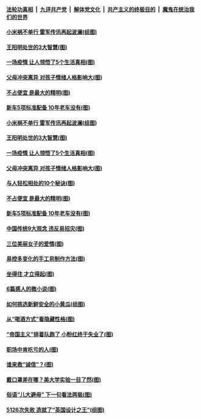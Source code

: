 

####  [法轮功真相](../../../../basic/blob/master/README.md?t=05170002) &nbsp;|&nbsp; [九评共产党](../../../../9ping.md/blob/master/README.md?t=05170002) &nbsp;|&nbsp; [解体党文化](../../../../jtdwh.md/blob/master/README.md?t=05170002)  &nbsp;|&nbsp; [共产主义的终极目的](../../../../gczydzjmd.md/blob/master/README.md?t=05170002) &nbsp;|&nbsp; [魔鬼在统治我们的世界](../../../../mgztzwmdsj.md/blob/master/README.md?t=05170002) 

#### [小米祸不单行 雷军传讯再起波澜(组图)](../pages/p8/933435.md?t=05170002) 

#### [王阳明处世的3大智慧(图)](../pages/p8/933396.md?t=05170002) 

#### [一场疫情 让人领悟了5个生活真相(图)](../pages/p8/933089.md?t=05170002) 

#### [父母冲突离异 对孩子情绪人格影响大(图)](../pages/p8/933395.md?t=05170002) 

#### [不占便宜 是最大的精明(图)](../pages/p8/933269.md?t=05170002) 

#### [新车5项标准配备 10年老车没有(图)](../pages/p8/933348.md?t=05170002) 

#### [小米祸不单行 雷军传讯再起波澜(组图)](../pages/p8/933435.md?t=05170002) 

#### [王阳明处世的3大智慧(图)](../pages/p8/933396.md?t=05170002) 

#### [一场疫情 让人领悟了5个生活真相(图)](../pages/p8/933089.md?t=05170002) 

#### [父母冲突离异 对孩子情绪人格影响大(图)](../pages/p8/933395.md?t=05170002) 

#### [与人轻松相处的10个秘诀(图)](../pages/p8/932796.md?t=05170002) 

#### [不占便宜 是最大的精明(图)](../pages/p8/933269.md?t=05170002) 

#### [新车5项标准配备 10年老车没有(图)](../pages/p8/933348.md?t=05170002) 

#### [中国传统9大观念 违反易招灾(图)](../pages/p8/933271.md?t=05170002) 

#### [三位美丽女子的爱情(图)](../pages/p8/933016.md?t=05170002) 

#### [易控多变化的手工皂制作方法(图)](../pages/p8/933238.md?t=05170002) 

#### [坐得住 才立得起(图)](../pages/p8/932276.md?t=05170002) 

#### [6篇感人的微小说(图)](../pages/p8/933167.md?t=05170002) 

#### [如何挑选新鲜安全的小黄瓜(组图)](../pages/p8/933057.md?t=05170002) 

#### [从“喝酒方式”看隐藏性格(图)](../pages/p8/930799.md?t=05170002) 

#### [“帝国主义”排着队跑了 小粉红终于失业了(图)](../pages/p8/933087.md?t=05170002) 

#### [职场中肯吃亏的人(图)](../pages/p8/932447.md?t=05170002) 

#### [谁来救“诚信”？(图)](../pages/p8/932789.md?t=05170002) 

#### [戴口罩差在哪？美大学实验一目了然(图)](../pages/p8/933029.md?t=05170002) 

#### [俗语“儿大避母” 下一句看法两极(图)](../pages/p8/933008.md?t=05170002) 

#### [5126次失败 造就了“英国设计之王”(组图)](../pages/p8/932258.md?t=05170002) 

